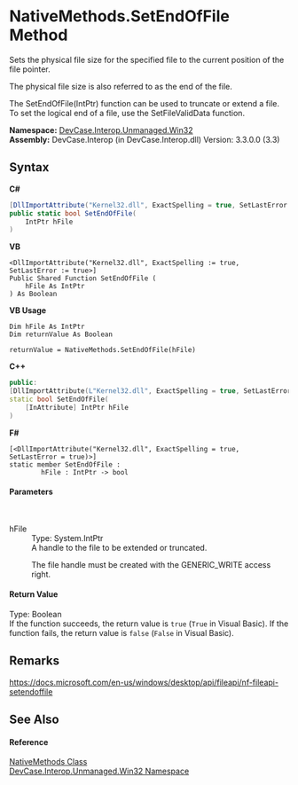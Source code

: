 # NativeMethods.SetEndOfFile Method 
 

Sets the physical file size for the specified file to the current position of the file pointer. 

 The physical file size is also referred to as the end of the file. 

 The SetEndOfFile(IntPtr) function can be used to truncate or extend a file. To set the logical end of a file, use the SetFileValidData function.

**Namespace:**&nbsp;<a href="N_DevCase_Interop_Unmanaged_Win32">DevCase.Interop.Unmanaged.Win32</a><br />**Assembly:**&nbsp;DevCase.Interop (in DevCase.Interop.dll) Version: 3.3.0.0 (3.3)

## Syntax

**C#**<br />
``` C#
[DllImportAttribute("Kernel32.dll", ExactSpelling = true, SetLastError = true)]
public static bool SetEndOfFile(
	IntPtr hFile
)
```

**VB**<br />
``` VB
<DllImportAttribute("Kernel32.dll", ExactSpelling := true, SetLastError := true>]
Public Shared Function SetEndOfFile ( 
	hFile As IntPtr
) As Boolean
```

**VB Usage**<br />
``` VB Usage
Dim hFile As IntPtr
Dim returnValue As Boolean

returnValue = NativeMethods.SetEndOfFile(hFile)
```

**C++**<br />
``` C++
public:
[DllImportAttribute(L"Kernel32.dll", ExactSpelling = true, SetLastError = true)]
static bool SetEndOfFile(
	[InAttribute] IntPtr hFile
)
```

**F#**<br />
``` F#
[<DllImportAttribute("Kernel32.dll", ExactSpelling = true, SetLastError = true)>]
static member SetEndOfFile : 
        hFile : IntPtr -> bool 

```


#### Parameters
&nbsp;<dl><dt>hFile</dt><dd>Type: System.IntPtr<br />A handle to the file to be extended or truncated. 

 The file handle must be created with the GENERIC_WRITE access right.</dd></dl>

#### Return Value
Type: Boolean<br />If the function succeeds, the return value is `true` (`True` in Visual Basic). If the function fails, the return value is `false` (`False` in Visual Basic).

## Remarks
<a href="https://docs.microsoft.com/en-us/windows/desktop/api/fileapi/nf-fileapi-setendoffile" target="_blank">https://docs.microsoft.com/en-us/windows/desktop/api/fileapi/nf-fileapi-setendoffile</a>

## See Also


#### Reference
<a href="T_DevCase_Interop_Unmanaged_Win32_NativeMethods">NativeMethods Class</a><br /><a href="N_DevCase_Interop_Unmanaged_Win32">DevCase.Interop.Unmanaged.Win32 Namespace</a><br />